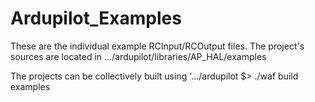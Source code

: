 # Ardupilot_Examples
These are the individual example RCInput/RCOutput files.
The project's sources are located in .../ardupilot/libraries/AP_HAL/examples

The projects can be collectively built using '.../ardupilot $> ./waf build examples

